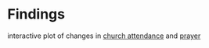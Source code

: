 # Findings
interactive plot of changes in [church attendance](https://raw.githack.com/DKarakai/Vox_religiosity1/main/docs/Church_attendence_sankey.html) and [prayer](https://raw.githack.com/DKarakai/Vox_religiosity1/main/docs/Pray_sankey.html)
